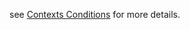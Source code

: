 see [Contexts Conditions](https://github.com/easy-software-ufal/mutation-tool-for-annotations/wiki/Contexts-conditions) for more details.
